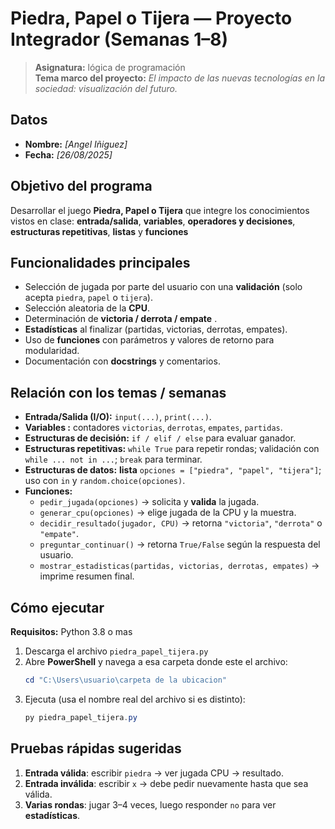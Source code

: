 # Piedra, Papel o Tijera — Proyecto Integrador (Semanas 1–8)

> **Asignatura:** lógica de programación  
> **Tema marco del proyecto:** *El impacto de las nuevas tecnologías en la sociedad: visualización del futuro.*  

## Datos 
- **Nombre:** _[Angel Iñiguez]_   
- **Fecha:** _[26/08/2025]_  

## Objetivo del programa
Desarrollar el juego **Piedra, Papel o Tijera** que integre los conocimientos vistos en clase: **entrada/salida**, **variables**, **operadores y decisiones**, **estructuras repetitivas**, **listas** y **funciones**

## Funcionalidades principales
- Selección de jugada por parte del usuario con una **validación** (solo acepta `piedra`, `papel` o `tijera`).
- Selección aleatoria de la **CPU**.
- Determinación de **victoria / derrota / empate** .
- **Estadísticas** al finalizar (partidas, victorias, derrotas, empates).
- Uso de **funciones** con parámetros y valores de retorno para modularidad.
- Documentación con **docstrings** y comentarios.

## Relación con los temas / semanas

- **Entrada/Salida (I/O):** `input(...)`, `print(...)`.
- **Variables :** contadores `victorias`, `derrotas`, `empates`, `partidas`.
- **Estructuras de decisión:** `if / elif / else` para evaluar ganador.
- **Estructuras repetitivas:** `while True` para repetir rondas; validación con `while ... not in ...`; `break` para terminar.
- **Estructuras de datos:** **lista** `opciones = ["piedra", "papel", "tijera"]`; uso con `in` y `random.choice(opciones)`.
- **Funciones:**  
  - `pedir_jugada(opciones)` → solicita y **valida** la jugada.  
  - `generar_cpu(opciones)` → elige jugada de la CPU y la muestra.  
  - `decidir_resultado(jugador, CPU)` → retorna `"victoria"`, `"derrota"` o `"empate"`.  
  - `preguntar_continuar()` → retorna `True/False` según la respuesta del usuario.  
  - `mostrar_estadisticas(partidas, victorias, derrotas, empates)` → imprime resumen final.  

## Cómo ejecutar
**Requisitos:** Python 3.8 o mas 

1. Descarga el archivo `piedra_papel_tijera.py` 
2. Abre **PowerShell** y navega a esa carpeta donde este el archivo:
   ```powershell
   cd "C:\Users\usuario\carpeta de la ubicacion"
   ```
3. Ejecuta (usa el nombre real del archivo si es distinto):
   ```powershell
   py piedra_papel_tijera.py

## Pruebas rápidas sugeridas
1. **Entrada válida**: escribir `piedra` → ver jugada CPU → resultado.  
2. **Entrada inválida**: escribir `x` → debe pedir nuevamente hasta que sea válida.  
3. **Varias rondas**: jugar 3–4 veces, luego responder `no` para ver **estadísticas**.  
